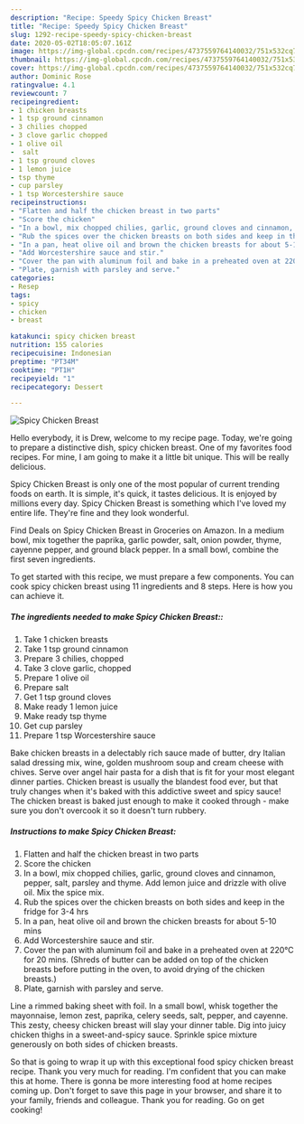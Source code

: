 ```yaml
---
description: "Recipe: Speedy Spicy Chicken Breast"
title: "Recipe: Speedy Spicy Chicken Breast"
slug: 1292-recipe-speedy-spicy-chicken-breast
date: 2020-05-02T18:05:07.161Z
image: https://img-global.cpcdn.com/recipes/4737559764140032/751x532cq70/spicy-chicken-breast-recipe-main-photo.jpg
thumbnail: https://img-global.cpcdn.com/recipes/4737559764140032/751x532cq70/spicy-chicken-breast-recipe-main-photo.jpg
cover: https://img-global.cpcdn.com/recipes/4737559764140032/751x532cq70/spicy-chicken-breast-recipe-main-photo.jpg
author: Dominic Rose
ratingvalue: 4.1
reviewcount: 7
recipeingredient:
- 1 chicken breasts
- 1 tsp ground cinnamon
- 3 chilies chopped
- 3 clove garlic chopped
- 1 olive oil
-  salt
- 1 tsp ground cloves
- 1 lemon juice
- tsp thyme
- cup parsley
- 1 tsp Worcestershire sauce
recipeinstructions:
- "Flatten and half the chicken breast in two parts"
- "Score the chicken"
- "In a bowl, mix chopped chilies, garlic, ground cloves and cinnamon, pepper, salt, parsley and thyme. Add lemon juice and drizzle with olive oil. Mix the spice mix."
- "Rub the spices over the chicken breasts on both sides and keep in the fridge for 3-4 hrs"
- "In a pan, heat olive oil and brown the chicken breasts for about 5-10 mins"
- "Add Worcestershire sauce and stir."
- "Cover the pan with aluminum foil and bake in a preheated oven at 220°C for 20 mins. (Shreds of butter can be added on top of the chicken breasts before putting in the oven, to avoid drying of the chicken breasts.)"
- "Plate, garnish with parsley and serve."
categories:
- Resep
tags:
- spicy
- chicken
- breast

katakunci: spicy chicken breast
nutrition: 155 calories
recipecuisine: Indonesian
preptime: "PT34M"
cooktime: "PT1H"
recipeyield: "1"
recipecategory: Dessert

---
```



![Spicy Chicken Breast](https://img-global.cpcdn.com/recipes/4737559764140032/751x532cq70/spicy-chicken-breast-recipe-main-photo.jpg)

Hello everybody, it is Drew, welcome to my recipe page. Today, we're going to prepare a distinctive dish, spicy chicken breast. One of my favorites food recipes. For mine, I am going to make it a little bit unique. This will be really delicious.

Spicy Chicken Breast is only one of the most popular of current trending foods on earth. It is simple, it's quick, it tastes delicious. It is enjoyed by millions every day. Spicy Chicken Breast is something which I've loved my entire life. They're fine and they look wonderful.

Find Deals on Spicy Chicken Breast in Groceries on Amazon. In a medium bowl, mix together the paprika, garlic powder, salt, onion powder, thyme, cayenne pepper, and ground black pepper. In a small bowl, combine the first seven ingredients.


To get started with this recipe, we must prepare a few components. You can cook spicy chicken breast using 11 ingredients and 8 steps. Here is how you can achieve it.

##### The ingredients needed to make Spicy Chicken Breast::

1. Take 1 chicken breasts
1. Take 1 tsp ground cinnamon
1. Prepare 3 chilies, chopped
1. Take 3 clove garlic, chopped
1. Prepare 1 olive oil
1. Prepare  salt
1. Get 1 tsp ground cloves
1. Make ready 1 lemon juice
1. Make ready tsp thyme
1. Get cup parsley
1. Prepare 1 tsp Worcestershire sauce


Bake chicken breasts in a delectably rich sauce made of butter, dry Italian salad dressing mix, wine, golden mushroom soup and cream cheese with chives. Serve over angel hair pasta for a dish that is fit for your most elegant dinner parties. Chicken breast is usually the blandest food ever, but that truly changes when it&#39;s baked with this addictive sweet and spicy sauce! The chicken breast is baked just enough to make it cooked through - make sure you don&#39;t overcook it so it doesn&#39;t turn rubbery. 

##### Instructions to make Spicy Chicken Breast:

1. Flatten and half the chicken breast in two parts
1. Score the chicken
1. In a bowl, mix chopped chilies, garlic, ground cloves and cinnamon, pepper, salt, parsley and thyme. Add lemon juice and drizzle with olive oil. Mix the spice mix.
1. Rub the spices over the chicken breasts on both sides and keep in the fridge for 3-4 hrs
1. In a pan, heat olive oil and brown the chicken breasts for about 5-10 mins
1. Add Worcestershire sauce and stir.
1. Cover the pan with aluminum foil and bake in a preheated oven at 220°C for 20 mins. (Shreds of butter can be added on top of the chicken breasts before putting in the oven, to avoid drying of the chicken breasts.)
1. Plate, garnish with parsley and serve.


Line a rimmed baking sheet with foil. In a small bowl, whisk together the mayonnaise, lemon zest, paprika, celery seeds, salt, pepper, and cayenne. This zesty, cheesy chicken breast will slay your dinner table. Dig into juicy chicken thighs in a sweet-and-spicy sauce. Sprinkle spice mixture generously on both sides of chicken breasts. 

So that is going to wrap it up with this exceptional food spicy chicken breast recipe. Thank you very much for reading. I'm confident that you can make this at home. There is gonna be more interesting food at home recipes coming up. Don't forget to save this page in your browser, and share it to your family, friends and colleague. Thank you for reading. Go on get cooking!
